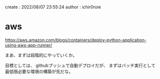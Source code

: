 create : 2022/08/07 23:55:24
author : ichir0roie

# aws

<https://aws.amazon.com/blogs/containers/deploy-python-application-using-aws-app-runner/>


まあ、まずは段階的にやっていくか。

目標としては、
githubプッシュで自動デプロイだが、
まずはバッチ実行として最低限必要な環境の構築が先だな。












